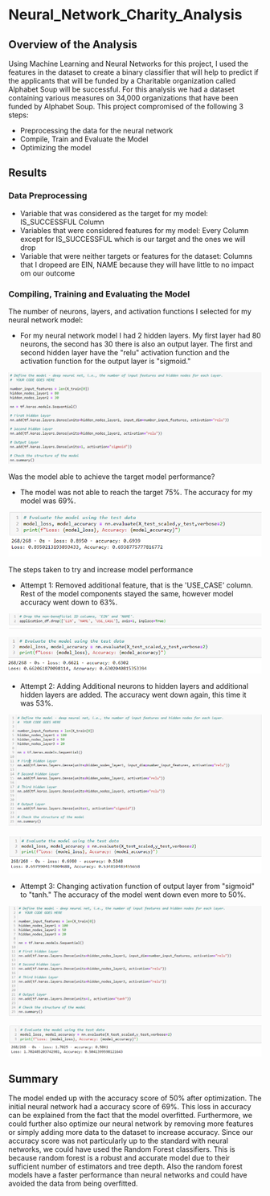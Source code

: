 # Neural_Network_Charity_Analysis

## Overview of the Analysis 
Using Machine Learning and Neural Networks for this project, I used the features in the dataset to create a binary classifier that will help to predict if the applicants that will be funded by a Charitable organization called Alphabet Soup will be successful. For this analysis we had a dataset containing various measures on 34,000 organizations that have been funded by Alphabet Soup. This project compromised of the following 3 steps: 
- Preprocessing the data for the neural network 
- Compile, Train and Evaluate the Model 
- Optimizing the model

## Results 

### Data Preprocessing 
- Variable that was considered as the target for my model: IS_SUCCESSFUL Column
- Variables that were considered features for my model: Every Column except for IS_SUCCESSFUL which is our target and the ones we will drop
- Variable that were neither targets or features for the dataset: Columns that I dropeed are EIN, NAME because they will have little to no impact om our outcome

### Compiling, Training and Evaluating the Model

The number of neurons, layers, and activation functions I selected for my neural network model:
- For my neural network model I had 2 hidden layers. My first layer had 80 neurons, the second has 30 there is also an output layer. The first and second hidden layer have the "relu" activation function and the activation function for the output layer is "sigmoid."

![](Resources/ml1.PNG)

Was the model able to achieve the target model performance?
- The model was not able to reach the target 75%. The accuracy for my model was 69%.

![](Resources/ml2.PNG)

The steps taken to try and increase model performance

- Attempt 1: Removed additional feature, that is the 'USE_CASE' column. Rest of the model components stayed the same, however model accuracy went down to 63%. 

![](Resources/ml3.PNG)

![](Resources/ml4.PNG)

-  Attempt 2: Adding Additional neurons to hidden layers and additional hidden layers are added. The accuracy went down again, this time it was 53%.

![](Resources/ml5.PNG)

![](Resources/ml6.PNG)

- Attempt 3: Changing activation function of output layer from "sigmoid" to "tanh." The accuracy of the model went down even more to 50%.

![](Resources/ml7.PNG)


![](Resources/ml8.PNG)

## Summary 

The model ended up with the accuracy score of 50% after optimization. The initial neural network had a accuracy score of 69%. This loss in accuracy can be explained from the fact that the model overfitted. Furthermore, we could further also optimize our neural network by removing more features or simply adding more data to the dataset to increase accuracy.
Since our accuracy score was not particularly up to the standard with neural networks, we could have used the Random Forest classifiers. This is because random forest is a robust and accurate model due to their sufficient number of estimators and tree depth. Also the random forest models have a faster performance than neural networks and could have avoided the data from being overfitted. 
